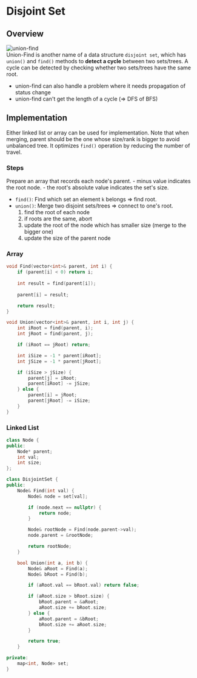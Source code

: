 # Disjoint Set

## Overview
![union-find](https://miro.medium.com/v2/resize:fit:1200/1*IZAScQTp3yRh4J6Kt6VmGg.png)  
Union-Find is another name of a data structure `disjoint set`, which has `union()` and `find()` methods to **detect a cycle** between two sets/trees. A cycle can be detected by checking whether two sets/trees have the same root. 
  - union-find can also handle a problem where it needs propagation of status change
  - union-find can't get the length of a cycle (=> DFS of BFS)

## Implementation
Either linked list or array can be used for implementation. Note that when merging, parent should be the one whose size/rank is bigger to avoid unbalanced tree. It optimizes `find()` operation by reducing the number of travel. 

### Steps
Prepare an array that records each node's parent.
    - minus value indicates the root node.
    - the root's absolute value indicates the set's size.

  - `find()`: Find which set an element `k` belongs => find root.
  - `union()`: Merge two disjoint sets/trees => connect to one's root.
    1. find the root of each node
    2. if roots are the same, abort
    3. update the root of the node which has smaller size (merge to the bigger one)
    4. update the size of the parent node


### Array
```cpp
void Find(vector<int>& parent, int i) {
    if (parent[i] < 0) return i;
    
    int result = find(parent[i]);
    
    parent[i] = result;

    return result;
} 

void Union(vector<int>& parent, int i, int j) {
    int iRoot = find(parent, i);
    int jRoot = find(parent, j);

    if (iRoot == jRoot) return;

    int iSize = -1 * parent[iRoot];
    int jSize = -1 * parent[jRoot];

    if (iSize > jSize) {
        parent[j] = iRoot;
        parent[iRoot] -= jSize;
    } else {
        parent[i] = jRoot;
        parent[jRoot] -= iSize;
    }
}
```

### Linked List
```cpp
class Node {
public:
    Node* parent;
    int val;
    int size;
};

class DisjointSet {
public:
    Node& Find(int val) {
        Node& node = set[val];

        if (node.next == nullptr) {
            return node;
        }

        Node& rootNode = Find(node.parent->val);
        node.parent = &rootNode;

        return rootNode;
    }

    bool Union(int a, int b) {
        Node& aRoot = Find(a);
        Node& bRoot = Find(b);

        if (aRoot.val == bRoot.val) return false;

        if (aRoot.size > bRoot.size) {
            bRoot.parent = &aRoot;
            aRoot.size += bRoot.size;
        } else {
            aRoot.parent = &bRoot;
            bRoot.size += aRoot.size;
        }

        return true;
    }

private:
    map<int, Node> set;
}
```

